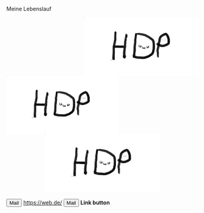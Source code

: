 Meine Lebenslauf



<img src="Bilder/Discord-Bild.png" width= "300" align="right" > 
<img src="Bilder/Discord-Bild.png" height= "150" align="left"> 
<p align="center">
<img src="Bilder/Discord-Bild.png" width= "300" > 
</p>
<button class="btn-primary" type="button">Mail</button>
<a class="btn-primary" href="#url" role="button">https://web.de/</a>
<button class="btn btn-outline" type="button">Mail</button>
<b class="btn btn.outline" href="#url" role="button">Link button</b>
